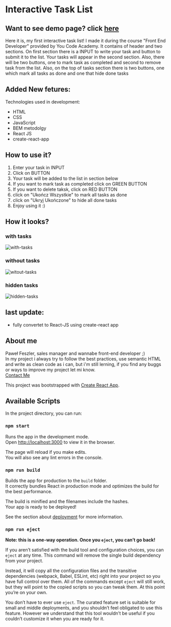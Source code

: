 # Interactive Task List


## Want to see demo page? click [here](https://pfeszler.github.io/To-do-list-React/)

Here it is, my first interactive task list! I made it during the course "Front End Developer" provided by You Code Academy. 
It contains of header and two sections. On first section there is a INPUT to write your task and button to submit it to the list. Your tasks will appear in the second section. Also, there will be two buttons, one to mark task as completed and second to remove task from the list. Also, on the top of tasks section there is two buttons, one which mark all tasks as done and one that hide done tasks

## Added New fetures: 

Technologies used in development:
- HTML
- CSS
- JavaScript
- BEM metodolgy
- React JS
- create-react-app

## How to use it?
1. Enter your task in INPUT
2. Click on BUTTON
3. Your task will be added to the list in section below
4. If you want to mark task as completed click on GREEN BUTTON
5. If you want to delete taksk, click on RED BUTTON
6. click on "Ukończ Wszystkie" to mark all tasks as done
7. click on "Ukryj Ukończone"  to hide all done tasks
8. Enjoy using it :)

## How it looks?

### with tasks

![with-tasks](https://raw.githubusercontent.com/Pfeszler/Task-List/master/README-images/with-tasks.jpg)

### without tasks

![witout-tasks](https://github.com/Pfeszler/Task-List/blob/master/README-images/without-tasks.jpg?raw=true)

### hidden tasks

![hidden-tasks](https://raw.githubusercontent.com/Pfeszler/Task-List/master/README-images/hidden-tasks.jpg)

## last update: 
- fully convertet to React-JS using create-react app

## About me


Paweł Feszler, sales manager and wannabe front-end developer ;)\
In my project i always try to follow the best practices, use semantic HTML and write as clean code as i can, but i'm still lerning, if you find any buggs or ways to improve my project let mi know. \
[Contact Me](pfeszler@gmail.com)




This project was bootstrapped with [Create React App](https://github.com/facebook/create-react-app).

## Available Scripts

In the project directory, you can run:

### `npm start`

Runs the app in the development mode.<br />
Open [http://localhost:3000](http://localhost:3000) to view it in the browser.

The page will reload if you make edits.<br />
You will also see any lint errors in the console.


### `npm run build`

Builds the app for production to the `build` folder.<br />
It correctly bundles React in production mode and optimizes the build for the best performance.

The build is minified and the filenames include the hashes.<br />
Your app is ready to be deployed!

See the section about [deployment](https://facebook.github.io/create-react-app/docs/deployment) for more information.

### `npm run eject`

**Note: this is a one-way operation. Once you `eject`, you can’t go back!**

If you aren’t satisfied with the build tool and configuration choices, you can `eject` at any time. This command will remove the single build dependency from your project.

Instead, it will copy all the configuration files and the transitive dependencies (webpack, Babel, ESLint, etc) right into your project so you have full control over them. All of the commands except `eject` will still work, but they will point to the copied scripts so you can tweak them. At this point you’re on your own.

You don’t have to ever use `eject`. The curated feature set is suitable for small and middle deployments, and you shouldn’t feel obligated to use this feature. However we understand that this tool wouldn’t be useful if you couldn’t customize it when you are ready for it.
